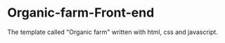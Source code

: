 # Organic-farm-Front-end
The template called "Organic farm" written with html, css and javascript. 
